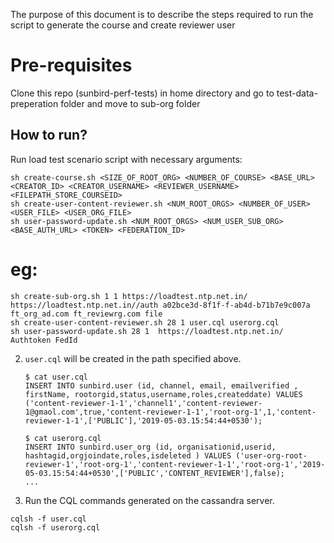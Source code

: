 The purpose of this document is to describe the steps required to run the script to generate the course and create reviewer user

# Pre-requisites

Clone this repo (sunbird-perf-tests) in home directory and go to test-data-preperation folder and move to sub-org folder

## How to run?

Run load test scenario script with necessary arguments:

    sh create-course.sh <SIZE_OF_ROOT_ORG> <NUMBER_OF_COURSE> <BASE_URL> <CREATOR_ID> <CREATOR_USERNAME> <REVIEWER_USERNAME> <FILEPATH_STORE_COURSEID>
    sh create-user-content-reviewer.sh <NUM_ROOT_ORGS> <NUMBER_OF_USER> <USER_FILE> <USER_ORG_FILE>
    sh user-password-update.sh <NUM_ROOT_ORGS> <NUM_USER_SUB_ORG> <BASE_AUTH_URL> <TOKEN> <FEDERATION_ID> 


# eg:

    sh create-sub-org.sh 1 1 https://loadtest.ntp.net.in/ https://loadtest.ntp.net.in//auth a02bce3d-8f1f-f-ab4d-b71b7e9c007a ft_org_ad.com ft_reviewrg.com file
    sh create-user-content-reviewer.sh 28 1 user.cql userorg.cql
    sh user-password-update.sh 28 1  https://loadtest.ntp.net.in/ Authtoken FedId 

    
2. `user.cql` will be created in the path specified above.

    ```
    $ cat user.cql
   INSERT INTO sunbird.user (id, channel, email, emailverified , firstName, rootorgid,status,username,roles,createddate) VALUES ('content-reviewer-1-1','channel1','content-reviewer-1@gmaol.com',true,'content-reviewer-1-1','root-org-1',1,'content-reviewer-1-1',['PUBLIC'],'2019-05-03.15:54:44+0530');

   $ cat userorg.cql
    INSERT INTO sunbird.user_org (id, organisationid,userid, hashtagid,orgjoindate,roles,isdeleted ) VALUES ('user-org-root-reviewer-1','root-org-1','content-reviewer-1-1','root-org-1','2019-05-03.15:54:44+0530',['PUBLIC','CONTENT_REVIEWER'],false);
    ...
    ```
3. Run the CQL commands generated on the cassandra server.

```
cqlsh -f user.cql
cqlsh -f userorg.cql
```
